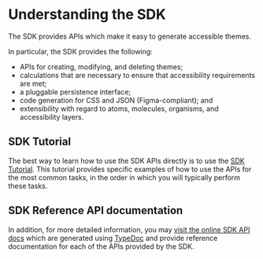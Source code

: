 # Understanding the SDK

The SDK provides APIs which make it easy to generate accessible themes.

In particular, the SDK provides the following:

* APIs for creating, modifying, and deleting themes;
* calculations that are necessary to ensure that accessibility requirements are met;
* a pluggable persistence interface;
* code generation for CSS and JSON (Figma-compliant); and
* extensibility with regard to atoms, molecules, organisms, and accessibility layers.

## SDK Tutorial

The best way to learn how to use the SDK APIs directly is to use the [SDK Tutorial](https://github.com/discoverfinancial/a11y-theme-builder-sdk/blob/main/TUTORIAL.md#accessibility-theme-builder-sdk-tutorial).  This tutorial provides specific examples of how to use the APIs for the most common tasks, in the order in which you will typically perform these tasks.

## SDK Reference API documentation

In addition, for more detailed information, you may [visit the online SDK API docs](https://discoverfinancial.github.io/a11y-theme-builder-sdk/modules.html) which are generated using [TypeDoc](TypeDoc) and provide reference documentation for each of the APIs provided by the SDK.